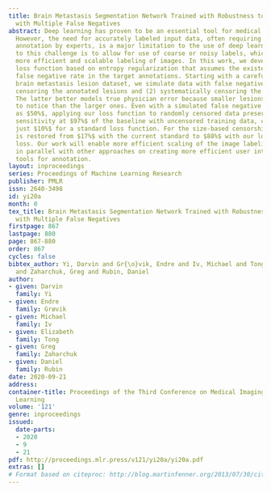 ```yaml
---
title: Brain Metastasis Segmentation Network Trained with Robustness to Annotations
  with Multiple False Negatives
abstract: Deep learning has proven to be an essential tool for medical image analysis.
  However, the need for accurately labeled input data, often requiring time- and labor-intensive
  annotation by experts, is a major limitation to the use of deep learning. One solution
  to this challenge is to allow for use of coarse or noisy labels, which could permit
  more efficient and scalable labeling of images. In this work, we develop a lopsided
  loss function based on entropy regularization that assumes the existence of a nontrivial
  false negative rate in the target annotations. Starting with a carefully annotated
  brain metastasis lesion dataset, we simulate data with false negatives by (1) randomly
  censoring the annotated lesions and (2) systematically censoring the smallest lesions.
  The latter better models true physician error because smaller lesions are harder
  to notice than the larger ones. Even with a simulated false negative rate as high
  as $50%$, applying our loss function to randomly censored data preserves maximum
  sensitivity at $97%$ of the baseline with uncensored training data, compared to
  just $10%$ for a standard loss function. For the size-based censorship, performance
  is restored from $17%$ with the current standard to $88%$ with our lopsided bootstrap
  loss. Our work will enable more efficient scaling of the image labeling process,
  in parallel with other approaches on creating more efficient user interfaces and
  tools for annotation.
layout: inproceedings
series: Proceedings of Machine Learning Research
publisher: PMLR
issn: 2640-3498
id: yi20a
month: 0
tex_title: Brain Metastasis Segmentation Network Trained with Robustness to Annotations
  with Multiple False Negatives
firstpage: 867
lastpage: 880
page: 867-880
order: 867
cycles: false
bibtex_author: Yi, Darvin and Gr{\o}vik, Endre and Iv, Michael and Tong, Elizabeth
  and Zaharchuk, Greg and Rubin, Daniel
author:
- given: Darvin
  family: Yi
- given: Endre
  family: Grøvik
- given: Michael
  family: Iv
- given: Elizabeth
  family: Tong
- given: Greg
  family: Zaharchuk
- given: Daniel
  family: Rubin
date: 2020-09-21
address: 
container-title: Proceedings of the Third Conference on Medical Imaging with Deep
  Learning
volume: '121'
genre: inproceedings
issued:
  date-parts:
  - 2020
  - 9
  - 21
pdf: http://proceedings.mlr.press/v121/yi20a/yi20a.pdf
extras: []
# Format based on citeproc: http://blog.martinfenner.org/2013/07/30/citeproc-yaml-for-bibliographies/
---
```

